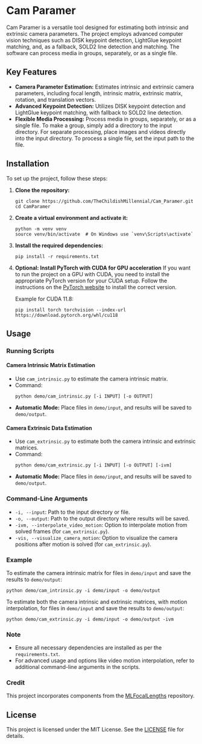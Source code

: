 # Cam Paramer

Cam Paramer is a versatile tool designed for estimating both intrinsic and extrinsic camera parameters. The project employs advanced computer vision techniques such as DISK keypoint detection, LightGlue keypoint matching, and, as a fallback, SOLD2 line detection and matching. The software can process media in groups, separately, or as a single file.

## Key Features
- **Camera Parameter Estimation:** Estimates intrinsic and extrinsic camera parameters, including focal length, intrinsic matrix, extrinsic matrix, rotation, and translation vectors.
- **Advanced Keypoint Detection:** Utilizes DISK keypoint detection and LightGlue keypoint matching, with fallback to SOLD2 line detection.
- **Flexible Media Processing:** Process media in groups, separately, or as a single file. To make a group, simply add a directory to the input directory. For separate processing, place images and videos directly into the input directory. To process a single file, set the input path to the file.

## Installation
To set up the project, follow these steps:

1. **Clone the repository:**
    ```
    git clone https://github.com/TheChildishMillennial/Cam_Paramer.git
    cd CamParamer
    ```

2. **Create a virtual environment and activate it:**
    ```
    python -m venv venv
    source venv/bin/activate  # On Windows use `venv\Scripts\activate`
    ```

3. **Install the required dependencies:**
    ```
    pip install -r requirements.txt
    ```

4. **Optional: Install PyTorch with CUDA for GPU acceleration**
    If you want to run the project on a GPU with CUDA, you need to install the appropriate PyTorch version for your CUDA setup. Follow the instructions on the [PyTorch website](https://pytorch.org/get-started/locally/) to install the correct version.

    Example for CUDA 11.8:
    ```
    pip install torch torchvision --index-url https://download.pytorch.org/whl/cu118
    ```

## Usage
### Running Scripts
#### Camera Intrinsic Matrix Estimation
- Use `cam_intrinsic.py` to estimate the camera intrinsic matrix.
- Command:
    ```
    python demo/cam_intrinsic.py [-i INPUT] [-o OUTPUT]
    ```
- **Automatic Mode:** Place files in `demo/input`, and results will be saved to `demo/output`.

#### Camera Extrinsic Data Estimation
- Use `cam_extrinsic.py` to estimate both the camera intrinsic and extrinsic matrices.
- Command:
    ```
    python demo/cam_extrinsic.py [-i INPUT] [-o OUTPUT] [-ivm]
    ```
- **Automatic Mode:** Place files in `demo/input`, and results will be saved to `demo/output`.

### Command-Line Arguments
- `-i, --input`: Path to the input directory or file.
- `-o, --output`: Path to the output directory where results will be saved.
- `-ivm, --interpolate_video_motion`: Option to interpolate motion from solved frames (for `cam_extrinsic.py`).
- `-vis, --visualize_camera_motion`: Option to visualize the camera positions after motion is solved (for `cam_extrinsic.py`).

### Example
To estimate the camera intrinsic matrix for files in `demo/input` and save the results to `demo/output`:
```
python demo/cam_intrinsic.py -i demo/input -o demo/output
```

To estimate both the camera intrinsic and extrinsic matrices, with motion interpolation, for files in `demo/input` and save the results to `demo/output`:
```
python demo/cam_extrinsic.py -i demo/input -o demo/output -ivm
```

### Note
- Ensure all necessary dependencies are installed as per the `requirements.txt`.
- For advanced usage and options like video motion interpolation, refer to additional command-line arguments in the scripts.

### Credit
This project incorporates components from the [MLFocalLengths](https://github.com/nandometzger/MLFocalLengths) repository.

## License
This project is licensed under the MIT License. See the [LICENSE](LICENSE) file for details.